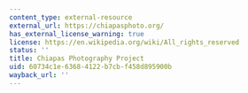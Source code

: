 ```yaml
---
content_type: external-resource
external_url: https://chiapasphoto.org/
has_external_license_warning: true
license: https://en.wikipedia.org/wiki/All_rights_reserved
status: ''
title: Chiapas Photography Project
uid: 60734c1e-6368-4122-b7cb-f458d895900b
wayback_url: ''
---
```

